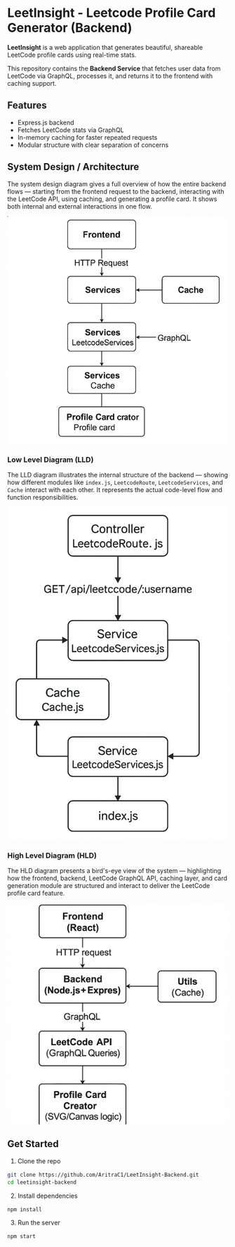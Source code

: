 # LeetInsight - Leetcode Profile Card Generator (Backend)

**LeetInsight** is a web application that generates beautiful, shareable LeetCode profile cards using real-time stats. 

This repository contains the **Backend Service** that fetches user data from LeetCode via GraphQL, processes it, and returns it to the frontend with caching support.

## Features
- Express.js backend
- Fetches LeetCode stats via GraphQL
- In-memory caching for faster repeated requests
- Modular structure with clear separation of concerns

## System Design / Architecture
The system design diagram gives a full overview of how the entire backend flows — starting from the frontend request to the backend, interacting with the LeetCode API, using caching, and generating a profile card. It shows both internal and external interactions in one flow.

![System Design for the backend](SystemDesign/sd.png)

### Low Level Diagram (LLD)
The LLD diagram illustrates the internal structure of the backend — showing how different modules like `index.js`, `LeetcodeRoute`, `LeetcodeServices`, and `Cache` interact with each other. It represents the actual code-level flow and function responsibilities.

![LLD](SystemDesign/lld.png)


### High Level Diagram (HLD)
The HLD diagram presents a bird's-eye view of the system — highlighting how the frontend, backend, LeetCode GraphQL API, caching layer, and card generation module are structured and interact to deliver the LeetCode profile card feature.

![HLD](SystemDesign/hld.png)

## Get Started

1. Clone the repo
```bash
git clone https://github.com/AritraC1/LeetInsight-Backend.git
cd leetinsight-backend
```

2. Install dependencies
```bash
npm install
```

3. Run the server
```bash
npm start
```
